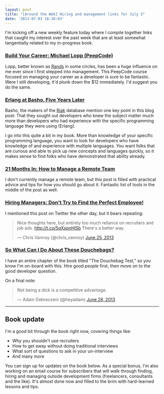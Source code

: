 ```yaml
---
layout: post
title: "[Around the Web] Hiring and management links for July 3"
date: '2013-07-03 18:38:03'
---
```


<p>I'm kicking off a new weekly feature today where I compile together links that caught my interest over the past week that are at least somewhat tangentially related to my in-progress book.</p>

<h3><a href="https://peepcode.com/products/byc-michael-lopp">Build Your Career: Michael Lopp (PeepCode)</a></h3>

<p>Lopp, better known as <a href="http://www.randsinrepose.com/">Rands</a> in some circles, has been a huge influence on me ever since I first stepped into management. This PeepCode course focused on managing your career as a developer is sure to be fantastic. Were I still developing, it'd plunk down the $12 immediately. I'd suggest you do the same.</p>

<h3><a href="http://basho.com/erlang-at-basho-five-years-later/">Erlang at Basho, Five Years Later</a></h3>

<p>Basho, the makers of the <a href="http://basho.com/riak/">Riak</a> database mention one key point in this blog post: That they sought out developers who knew the subject matter much more than developers who had experience with the specific programming language they were using (Erlang).</p>

<p>I go into this quite a bit in my book. More than knowledge of your specific programming language, you want to look for developers who have knowledge of and experience with multiple languages. You want folks that are curious and able to pick up new concepts and languages quickly, so it makes sense to find folks who have demonstrated that ability already.</p>

<h3><a href="https://zapier.com/blog/how-manage-remote-team/">21 Months In: How to Manage a Remote Team</a></h3>

<p>I don't currently manage a remote team, but this post is filled with practical advice and tips for how you should go about it. Fantastic list of tools in the middle of the post as well.</p>

<h3><a href="http://theundercoverrecruiter.com/find-perfect-employee/">Hiring Managers: Don’t Try to Find the Perfect Employee!</a></h3>

<p>I mentioned this post on Twitter the other day, but it bears repeating:</p>

<blockquote class="twitter-tweet"><p>Nice thoughts here, but entirely too much reliance on recruiters and job ads. <a href="http://t.co/5qXspnHlSb">http://t.co/5qXspnHlSb</a> There&#39;s a better way.</p>&mdash; Chris Vannoy (@chris_vannoy) <a href="https://twitter.com/chris_vannoy/statuses/349546017366089728">June 25, 2013</a></blockquote>

<script async src="//platform.twitter.com/widgets.js" charset="utf-8"></script>

<h3><a href="http://christacy.blogspot.com/2013/07/so-what-can-i-do-about-these-douchebags.html">So What Can I Do About These Douchebags?</a></h3>

<p>I have an entire chapter of the book titled "The Douchebag Test," so you know I'm on-board with this. Hire good <em>people</em> first, then move on to the good developer question.</p>

<p>On a final note:</p>

<blockquote class="twitter-tweet"><p>Not being a dick is a competitive advantage.</p>&mdash; Adam Debreczeni (@heyadam) <a href="https://twitter.com/heyadam/statuses/350466766197096448">June 28, 2013</a></blockquote>

<script async src="//platform.twitter.com/widgets.js" charset="utf-8"></script>

<hr />

<h2>Book update</h2>

<p>I'm a good bit through the book right now, covering things like:</p>

<ul>
<li>Why you shouldn't use recruiters</li>
<li>How to get away without doing traditional interviews</li>
<li>What sort of questions to ask in your un-interview</li>
<li>And many more</li>
</ul>

<p>You can sign up for updates on the book below. As a special bonus, I'm also working on an email course for subscribers that will walk through finding, hiring and managing outside development firms (freelancers, consultants and the like). It's almost done now and filled to the brim with hard-learned lessons and tips.</p>
